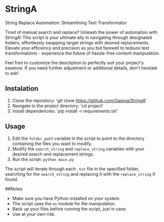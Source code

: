 # StringA
String Replace Automation: Streamlining Text Transformator

Tired of manual search and replace? Unleash the power of automation with StringA! This script is your ultimate ally in navigating through designated folders, effortlessly swapping target strings with desired replacements. 
Elevate your efficiency and precision as you bid farewell to tediuos text transformations - experience the future of hassle-free content manipulation.

Feel free to customize the desctiption to perfectly suit your project's essence. If you need further adjustment or additional details, don't hesitate to ask!

## Instalation 
1. Clone the repository: 'git clove <https://github.com/Gapioa/StringA>'
2. Navigate to the project directory: 'cd project'
3. Install dependencies: 'pip install -r requirements.txt'

## Usage
1. Edit the `folder_path` variable in the script to point to the directory containing the files you want to modify.
2. Modify the `search_string` and `replace_string` variables with your desired search and replacement strings.
3. Run the script: `python main.py`

The script will iterate through each `.txt` file in the specified folder, searching for the `search_string` and replacing it with the `replace_string` if found.

##Notes 
- Make sure you have Python installed on your system.
- The script uses the `os` module for file manipulation.
- Back up your files before running the script, just in case.
- Use at your own risk.

